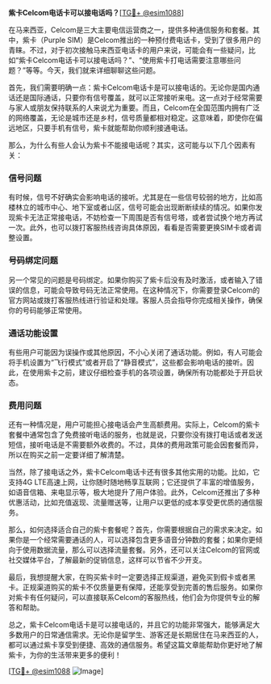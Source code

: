 **紫卡Celcom电话卡可以接电话吗？**[[TG💪+ @esim1088](https://t.me/s/esim1088)]

在马来西亚，Celcom是三大主要电信运营商之一，提供多种通信服务和套餐。其中，紫卡（Purple SIM）是Celcom推出的一种预付费电话卡，受到了很多用户的青睐。不过，对于初次接触马来西亚电话卡的用户来说，可能会有一些疑问，比如“紫卡Celcom电话卡可以接电话吗？”、“使用紫卡打电话需要注意哪些问题？”等等。今天，我们就来详细聊聊这些问题。

首先，我们需要明确一点：紫卡Celcom电话卡是可以接电话的。无论你是国内通话还是国际通话，只要你有信号覆盖，就可以正常接听来电。这一点对于经常需要与家人或朋友保持联系的人来说尤为重要。而且，Celcom在全国范围内拥有广泛的网络覆盖，无论是城市还是乡村，信号质量都相对稳定。这意味着，即使你在偏远地区，只要手机有信号，紫卡就能帮助你顺利接通电话。

那么，为什么有些人会认为紫卡不能接电话呢？其实，这可能与以下几个因素有关：

### **信号问题**
有时候，信号不好确实会影响电话的接听。尤其是在一些信号较弱的地方，比如高楼林立的城市中心、地下室或者山区，信号可能会出现断断续续的情况。如果你发现紫卡无法正常接电话，不妨检查一下周围是否有信号塔，或者尝试换个地方再试一次。此外，也可以拨打客服热线咨询具体原因，看看是否需要更换SIM卡或者调整设置。

### **号码绑定问题**
另一个常见的问题是号码绑定。如果你购买了紫卡后没有及时激活，或者输入了错误的信息，可能会导致号码无法正常使用。在这种情况下，你需要登录Celcom的官方网站或拨打客服热线进行验证和处理。客服人员会指导你完成相关操作，确保你的号码能够正常使用。

### **通话功能设置**
有些用户可能因为误操作或其他原因，不小心关闭了通话功能。例如，有人可能会将手机设置为“飞行模式”或者开启了“静音模式”，这些都会影响电话的接听。因此，在使用紫卡之前，建议仔细检查手机的各项设置，确保所有功能都处于开启状态。

### **费用问题**
还有一种情况是，用户可能担心接电话会产生高额费用。实际上，Celcom的紫卡套餐中通常包含了免费接听电话的服务，也就是说，只要你没有拨打电话或者发送短信，接听电话是不需要额外收费的。不过，具体的费用政策可能会因套餐而异，所以在购买之前一定要详细了解清楚。

当然，除了接电话之外，紫卡Celcom电话卡还有很多其他实用的功能。比如，它支持4G LTE高速上网，让你随时随地畅享互联网；它还提供了丰富的增值服务，如语音信箱、来电显示等，极大地提升了用户体验。此外，Celcom还推出了多种优惠活动，比如充值返现、流量赠送等，让用户以更低的成本享受更优质的通信服务。

那么，如何选择适合自己的紫卡套餐呢？首先，你需要根据自己的需求来决定。如果你是一个经常需要通话的人，可以选择包含更多语音分钟数的套餐；如果你更倾向于使用数据流量，那么可以选择流量套餐。另外，还可以关注Celcom的官网或社交媒体平台，了解最新的促销信息，这样可以节省不少开支。

最后，我想提醒大家，在购买紫卡时一定要选择正规渠道，避免买到假卡或者黑卡。正规渠道购买的紫卡不仅质量更有保障，还能享受到完善的售后服务。如果你对紫卡有任何疑问，可以直接联系Celcom的客服热线，他们会为你提供专业的解答和帮助。

总之，紫卡Celcom电话卡是可以接电话的，并且它的功能非常强大，能够满足大多数用户的日常通信需求。无论你是留学生、游客还是长期居住在马来西亚的人，都可以通过紫卡享受到便捷、高效的通信服务。希望这篇文章能帮助你更好地了解紫卡，为你的生活带来更多的便利！

[[TG💪+ @esim1088](https://t.me/s/esim1088) ![Image](https://i.postimg.cc/4NQfJmqS/Snipaste-2025-05-13-00-14-12.png)]